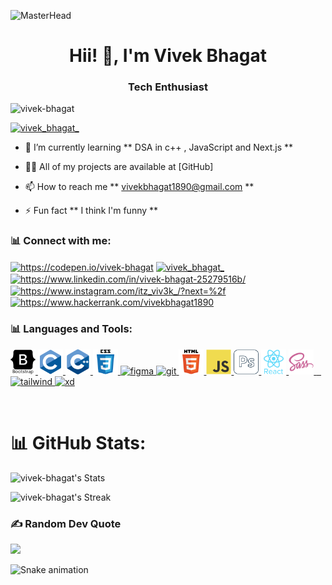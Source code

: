 ![MasterHead](https://e0.pxfuel.com/wallpapers/1022/831/desktop-wallpaper-coding-javascript-code.jpg)
<h1 align="center">Hii! 👋, I'm Vivek Bhagat</h1>
<h3 align="center">Tech Enthusiast</h3>

<p align="left"> <img src="https://komarev.com/ghpvc/?username=vivek-bhagat&label=Profile%20views&color=04ff00&style=flat" alt="vivek-bhagat" /> </p>

<p align="left"> <a href="https://twitter.com/vivek_bhagat_" target="blank"><img src="https://img.shields.io/twitter/follow/vivek_bhagat_?logo=twitter&style=for-the-badge" alt="vivek_bhagat_" /></a> </p>

- 🌱 I’m currently learning                ** DSA in c++ , JavaScript and Next.js **

- 👨‍💻 All of my projects are available at  [GitHub]

- 📫 How to reach me                      ** vivekbhagat1890@gmail.com **

- ⚡ Fun fact                             ** I think I'm funny **

<h3 align="left">📊 Connect with me:</h3>
<p align="left">
<a href="https://codepen.io/https://codepen.io/vivek-bhagat" target="blank"><img align="center" src="https://raw.githubusercontent.com/rahuldkjain/github-profile-readme-generator/master/src/images/icons/Social/codepen.svg" alt="https://codepen.io/vivek-bhagat" height="30" width="40" /></a>
<a href="https://twitter.com/vivek_bhagat_" target="blank"><img align="center" src="https://raw.githubusercontent.com/rahuldkjain/github-profile-readme-generator/master/src/images/icons/Social/twitter.svg" alt="vivek_bhagat_" height="30" width="40" /></a>
<a href="https://linkedin.com/in/https://www.linkedin.com/in/vivek-bhagat-25279516b/" target="blank"><img align="center" src="https://raw.githubusercontent.com/rahuldkjain/github-profile-readme-generator/master/src/images/icons/Social/linked-in-alt.svg" alt="https://www.linkedin.com/in/vivek-bhagat-25279516b/" height="30" width="40" /></a>
<a href="https://instagram.com/https://www.instagram.com/itz_viv3k_/?next=%2f" target="blank"><img align="center" src="https://raw.githubusercontent.com/rahuldkjain/github-profile-readme-generator/master/src/images/icons/Social/instagram.svg" alt="https://www.instagram.com/itz_viv3k_/?next=%2f" height="30" width="40" /></a>
<a href="https://www.hackerrank.com/https://www.hackerrank.com/vivekbhagat1890" target="blank"><img align="center" src="https://raw.githubusercontent.com/rahuldkjain/github-profile-readme-generator/master/src/images/icons/Social/hackerrank.svg" alt="https://www.hackerrank.com/vivekbhagat1890" height="30" width="40" /></a>
</p>

<h3 align="left">📊 Languages and Tools:</h3>
<p align="left"> <a href="https://getbootstrap.com" target="_blank" rel="noreferrer"> <img src="https://raw.githubusercontent.com/devicons/devicon/master/icons/bootstrap/bootstrap-plain-wordmark.svg" alt="bootstrap" width="40" height="40"/> </a>                                                               <a href="https://www.cprogramming.com/" target="_blank" rel="noreferrer"> <img src="https://raw.githubusercontent.com/devicons/devicon/master/icons/c/c-original.svg" alt="c" width="40" height="40"/> </a> <a href="https://www.w3schools.com/cpp/" target="_blank" rel="noreferrer"> <img src="https://raw.githubusercontent.com/devicons/devicon/master/icons/cplusplus/cplusplus-original.svg" alt="cplusplus" width="40" height="40"/> </a> <a href="https://www.w3schools.com/css/" target="_blank" rel="noreferrer"> <img src="https://raw.githubusercontent.com/devicons/devicon/master/icons/css3/css3-original-wordmark.svg" alt="css3" width="40" height="40"/> </a> <a href="https://www.figma.com/" target="_blank" rel="noreferrer"> <img src="https://www.vectorlogo.zone/logos/figma/figma-icon.svg" alt="figma" width="40" height="40"/> </a> <a href="https://git-scm.com/" target="_blank" rel="noreferrer"> <img src="https://www.vectorlogo.zone/logos/git-scm/git-scm-icon.svg" alt="git" width="40" height="40"/> </a> <a href="https://www.w3.org/html/" target="_blank" rel="noreferrer"> <img src="https://raw.githubusercontent.com/devicons/devicon/master/icons/html5/html5-original-wordmark.svg" alt="html5" width="40" height="40"/> </a> <a href="https://developer.mozilla.org/en-US/docs/Web/JavaScript" target="_blank" rel="noreferrer"> <img src="https://raw.githubusercontent.com/devicons/devicon/master/icons/javascript/javascript-original.svg" alt="javascript" width="40" height="40"/> </a> <a href="https://www.photoshop.com/en" target="_blank" rel="noreferrer"> <img src="https://raw.githubusercontent.com/devicons/devicon/master/icons/photoshop/photoshop-line.svg" alt="photoshop" width="40" height="40"/> </a> <a href="https://reactjs.org/" target="_blank" rel="noreferrer"> <img src="https://raw.githubusercontent.com/devicons/devicon/master/icons/react/react-original-wordmark.svg" alt="react" width="40" height="40"/> </a> <a href="https://sass-lang.com" target="_blank" rel="noreferrer"> <img src="https://raw.githubusercontent.com/devicons/devicon/master/icons/sass/sass-original.svg" alt="sass" width="40" height="40"/> </a> <a href="https://tailwindcss.com/" target="_blank" rel="noreferrer">&nbsp;&nbsp; <img src="https://www.vectorlogo.zone/logos/tailwindcss/tailwindcss-icon.svg" alt="tailwind" width="40" height="40"/> </a> <a href="https://www.adobe.com/products/xd.html" target="_blank" rel="noreferrer"> <img src="https://cdn.worldvectorlogo.com/logos/adobe-xd.svg" alt="xd" width="40" height="40"/> </a> </p><br/>


# 📊 GitHub Stats:
![vivek-bhagat's Stats](https://github-readme-stats.vercel.app/api?username=vivek-bhagat&theme=dracula&show_icons=true&hide_border=false&count_private=true)

![vivek-bhagat's Streak](https://github-readme-streak-stats.herokuapp.com/?user=vivek-bhagat&theme=dracula&hide_border=false)
### ✍️ Random Dev Quote
![](https://quotes-github-readme.vercel.app/api?type=horizontal&theme=radical)





![Snake animation](https://github.com/Deep0123/Deep0123/blob/output/github-contribution-grid-snake.svg)

